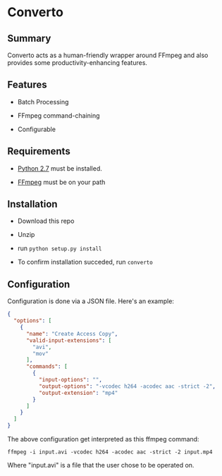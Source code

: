 # Converto

## Summary

Converto acts as a human-friendly wrapper around FFmpeg and also provides some productivity-enhancing features.

## Features

* Batch Processing

* FFmpeg command-chaining

* Configurable


## Requirements

* [Python 2.7](https://www.python.org/) must be installed.

* [FFmpeg](https://ffmpeg.org/) must be on your path

## Installation

* Download this repo

* Unzip

* run `python setup.py install`

* To confirm installation succeded, run `converto`

## Configuration

Configuration is done via a JSON file. Here's an example:

```json
{
  "options": [
    {
      "name": "Create Access Copy",
      "valid-input-extensions": [
        "avi",
        "mov"
      ],
      "commands": [
        {
          "input-options": "",
          "output-options": "-vcodec h264 -acodec aac -strict -2",
          "output-extension": "mp4"
        }
      ]
    }
  ]
}
```

The above configuration get interpreted as this ffmpeg command:

```shell
ffmpeg -i input.avi -vcodec h264 -acodec aac -strict -2 input.mp4
```

Where "input.avi" is a file that the user chose to be operated on.
